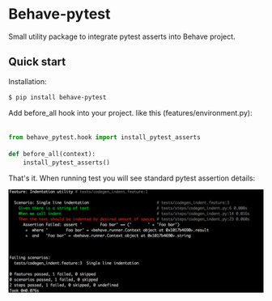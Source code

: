 # Behave-pytest

Small utility package to integrate pytest asserts into Behave project.

## Quick start


Installation:

```bash
$ pip install behave-pytest
```

Add before_all hook into your project. like this (features/environment.py):

```python

from behave_pytest.hook import install_pytest_asserts

def before_all(context):
    install_pytest_asserts()
```

That's it. When running test you will see standard pytest assertion details:

![Behave + Pytest](pytest.png)
